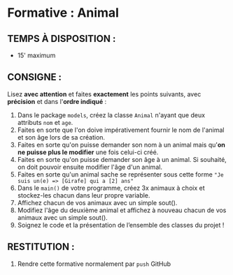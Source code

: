 # Formative : Animal
## TEMPS À DISPOSITION :
- 15' maximum

## CONSIGNE :
Lisez **avec attention** et faites **exactement** les points suivants, avec **précision** et dans l'**ordre indiqué** :
1. Dans le package `models`, créez la classe `Animal` n'ayant que deux attributs `nom` et `age`.
2. Faites en sorte que l'on doive impérativement fournir le nom de l'animal et son âge lors de sa création.
3. Faites en sorte qu'on puisse demander son nom à un animal mais qu'**on ne puisse plus le modifier** une fois celui-ci créé.
4. Faites en sorte qu'on puisse demander son âge à un animal. Si souhaité, on doit pouvoir ensuite modifier l'âge d'un animal.
5. Faites en sorte qu'un animal sache se représenter sous cette forme `"Je suis un(e) => [Girafe] qui a [2] ans"`
6. Dans le `main()` de votre programme, créez 3x animaux à choix et stockez-les chacun dans leur propre variable.
7. Affichez chacun de vos animaux avec un simple sout().
8. Modifiez l'âge du deuxième animal et affichez à nouveau chacun de vos animaux avec un simple sout().
9. Soignez le code et la présentation de l’ensemble des classes du projet !

## RESTITUTION :
1. Rendre cette formative normalement par `push` GitHub

